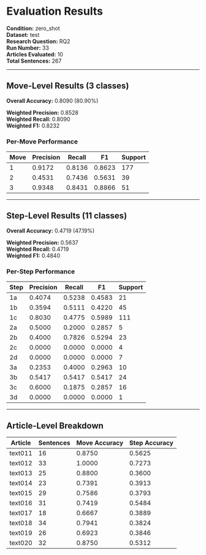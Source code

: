 # Evaluation Results

**Condition:** zero_shot  
**Dataset:** test  
**Research Question:** RQ2  
**Run Number:** 33  
**Articles Evaluated:** 10  
**Total Sentences:** 267  

---

## Move-Level Results (3 classes)

**Overall Accuracy:** 0.8090 (80.90%)  

**Weighted Precision:** 0.8528  
**Weighted Recall:** 0.8090  
**Weighted F1:** 0.8232  

### Per-Move Performance

| Move | Precision | Recall | F1 | Support |
|------|-----------|--------|----|---------|
| 1 | 0.9172 | 0.8136 | 0.8623 | 177 |
| 2 | 0.4531 | 0.7436 | 0.5631 | 39 |
| 3 | 0.9348 | 0.8431 | 0.8866 | 51 |

---

## Step-Level Results (11 classes)

**Overall Accuracy:** 0.4719 (47.19%)  

**Weighted Precision:** 0.5637  
**Weighted Recall:** 0.4719  
**Weighted F1:** 0.4840  

### Per-Step Performance

| Step | Precision | Recall | F1 | Support |
|------|-----------|--------|----|---------|
| 1a | 0.4074 | 0.5238 | 0.4583 | 21 |
| 1b | 0.3594 | 0.5111 | 0.4220 | 45 |
| 1c | 0.8030 | 0.4775 | 0.5989 | 111 |
| 2a | 0.5000 | 0.2000 | 0.2857 | 5 |
| 2b | 0.4000 | 0.7826 | 0.5294 | 23 |
| 2c | 0.0000 | 0.0000 | 0.0000 | 4 |
| 2d | 0.0000 | 0.0000 | 0.0000 | 7 |
| 3a | 0.2353 | 0.4000 | 0.2963 | 10 |
| 3b | 0.5417 | 0.5417 | 0.5417 | 24 |
| 3c | 0.6000 | 0.1875 | 0.2857 | 16 |
| 3d | 0.0000 | 0.0000 | 0.0000 | 1 |

---

## Article-Level Breakdown

| Article | Sentences | Move Accuracy | Step Accuracy |
|---------|-----------|---------------|---------------|
| text011 | 16 | 0.8750 | 0.5625 |
| text012 | 33 | 1.0000 | 0.7273 |
| text013 | 25 | 0.8800 | 0.3600 |
| text014 | 23 | 0.7391 | 0.3913 |
| text015 | 29 | 0.7586 | 0.3793 |
| text016 | 31 | 0.7419 | 0.5484 |
| text017 | 18 | 0.6667 | 0.3889 |
| text018 | 34 | 0.7941 | 0.3824 |
| text019 | 26 | 0.6923 | 0.3846 |
| text020 | 32 | 0.8750 | 0.5312 |

